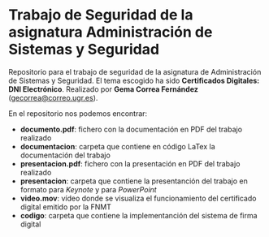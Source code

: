 # Trabajo de Seguridad de la asignatura Administración de Sistemas y Seguridad

Repositorio para el trabajo de seguridad de la asignatura de Administración de Sistemas y Seguridad. El tema escogido ha sido **Certificados Digitales: DNI Electrónico**. Realizado por **Gema Correa Fernández** (gecorrea@correo.ugr.es).

En el repositorio nos podemos encontrar:

- **documento.pdf**: fichero con la documentación en PDF del trabajo realizado
- **documentacion**: carpeta que contiene en código LaTex la documentación del trabajo
- **presentacion.pdf**: fichero con la presentación en PDF del trabajo realizado
- **presentacion**: carpeta que contiene la presentanción del trabajo en formato para _Keynote_ y para _PowerPoint_
- **video.mov**: vídeo donde se visualiza el funcionamiento del certificado digital emitido por la FNMT
- **codigo**: carpeta que contiene la implementanción del sistema de firma digital
